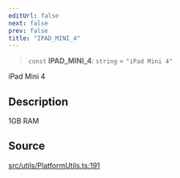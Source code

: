 ```yaml
---
editUrl: false
next: false
prev: false
title: "IPAD_MINI_4"
---
```


> `const` **IPAD\_MINI\_4**: `string` = `"iPad Mini 4"`

iPad Mini 4

## Description

1GB RAM

## Source

[src/utils/PlatformUtils.ts:191](https://github.com/relishinc/dill-pixel/blob/10f512f7f577ca5e74162827f11215b28df5ca97/src/utils/PlatformUtils.ts#L191)
